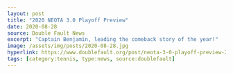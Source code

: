 ```yaml
---
layout: post
title: "2020 NEOTA 3.0 Playoff Preview"
date: 2020-08-28
source: Double Fault News
excerpt: "Captain Benjamin, leading the comeback story of the year!"
image: /assets/img/posts/2020-08-28.jpg
hyperlink: https://www.doublefault.org/post/neota-3-0-playoff-preview-2020
tags: [category:tennis, type:news, source:doublefault]
---
```

